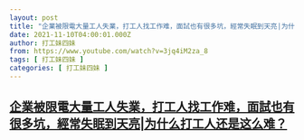 ```yaml
---
layout: post
title: "企業被限電大量工人失業，打工人找工作难，面試也有很多坑，經常失眠到天亮|为什么打工人还是这么难？"
date: 2021-11-10T04:00:01.000Z
author: 打工妹四妹
from: https://www.youtube.com/watch?v=3jq4iM2za_8
tags: [ 打工妹四妹 ]
categories: [ 打工妹四妹 ]
---
```

<!--1636516801000-->
[企業被限電大量工人失業，打工人找工作难，面試也有很多坑，經常失眠到天亮|为什么打工人还是这么难？](https://www.youtube.com/watch?v=3jq4iM2za_8)
------

<div>

</div>
